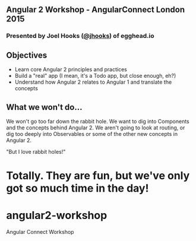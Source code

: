 ## Angular 2 Workshop - AngularConnect London 2015
### Presented by Joel Hooks ([@jhooks](https://twitter.com/jhooks)) of egghead.io

## Objectives

* Learn core Angular 2 principles and practices
* Build a "real" app (I mean, it's a Todo app, but close enough, eh?)
* Understand how Angular 2 relates to Angular 1 and translate the concepts

## What we won't do...

We won't go too far down the rabbit hole. We want to dig into Components and the concepts behind Angular 2. We aren't going to look at routing, or dig too deeply into Observables or some of the other new concepts in Angular 2.

"But I love rabbit holes!"

Totally. They are fun, but we've only got so much time in the day!
=======
# angular2-workshop
Angular Connect Workshop
